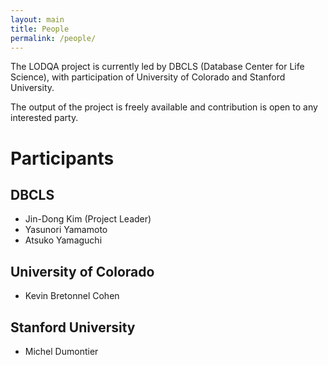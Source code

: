 ```yaml
---
layout: main
title: People
permalink: /people/
---
```


The LODQA project is currently led by DBCLS (Database Center for Life Science), with participation of University of Colorado and Stanford University.

The output of the project is freely available and contribution is open to any interested party.

# Participants

## DBCLS

* Jin-Dong Kim (Project Leader)
* Yasunori Yamamoto
* Atsuko Yamaguchi 

## University of Colorado
* Kevin Bretonnel Cohen

## Stanford University
* Michel Dumontier 

